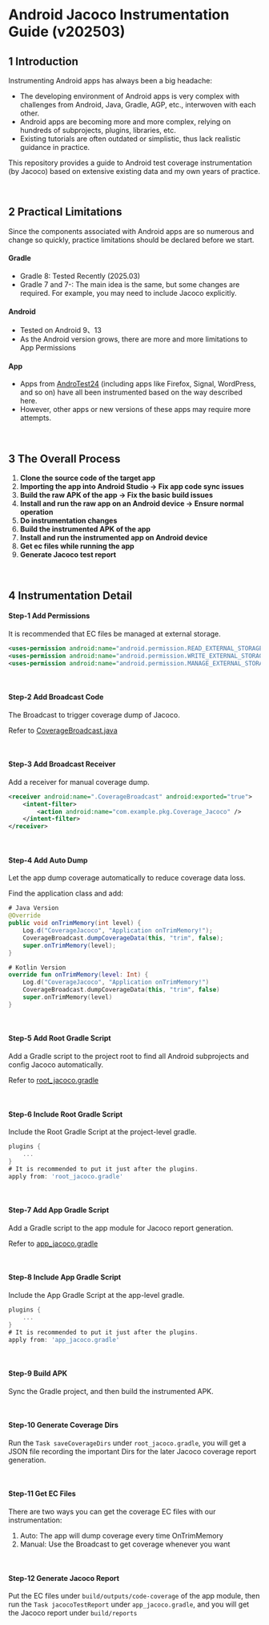 # Android Jacoco Instrumentation Guide (v202503)
## 1 Introduction
Instrumenting Android apps has always been a big headache:

+ The developing environment of Android apps is very complex with challenges from Android, Java, Gradle, AGP, etc., interwoven with each other.
+ Android apps are becoming more and more complex, relying on hundreds of subprojects, plugins, libraries, etc.
+ Existing tutorials are often outdated or simplistic, thus lack realistic guidance in practice.



This repository provides a guide to Android test coverage instrumentation (by Jacoco) based on extensive existing data and my own years of practice.



<br/>



## 2 Practical Limitations
Since the components associated with Android apps are so numerous and change so quickly, practice limitations should be declared before we start.

#### Gradle
+ Gradle 8: Tested Recently (2025.03)
+ Gradle 7 and 7-: The main idea is the same, but some changes are required. For example, you may need to include Jacoco explicitly.

#### Android
+ Tested on Android 9、13
+ As the Android version grows, there are more and more limitations to App Permissions

#### App
+ Apps from [AndroTest24](https://github.com/Yuanhong-Lan/AndroTest24) (including apps like Firefox, Signal, WordPress, and so on) have all been instrumented based on the way described here.
+ However, other apps or new versions of these apps may require more attempts.



<br/>



## 3 The Overall Process
1. **Clone the source code of the target app**
2. **Importing the app into Android Studio  ->  Fix app code sync issues**
3. **Build the raw APK of the app  ->  Fix the basic build issues**
4. **Install and run the raw app on an Android device  ->  Ensure normal operation**
5. **Do instrumentation changes**
6. **Build the instrumented APK of the app**
7. **Install and run the instrumented app on Android device**
8. **Get ec files while running the app**
9. **Generate Jacoco test report**



<br/>



## 4 Instrumentation Detail
#### Step-1 Add Permissions
It is recommended that EC files be managed at external storage.

```xml
<uses-permission android:name="android.permission.READ_EXTERNAL_STORAGE"/>
<uses-permission android:name="android.permission.WRITE_EXTERNAL_STORAGE"/>
<uses-permission android:name="android.permission.MANAGE_EXTERNAL_STORAGE" tools:ignore="ScopedStorage" />
```

<br/>

#### Step-2 Add Broadcast Code
The Broadcast to trigger coverage dump of Jacoco.

Refer to [CoverageBroadcast.java](./java_class/CoverageBroadcast.java)

<br/>

#### Step-3 Add Broadcast Receiver
Add a receiver for manual coverage dump.

```xml
<receiver android:name=".CoverageBroadcast" android:exported="true">
    <intent-filter>
        <action android:name="com.example.pkg.Coverage_Jacoco" />
    </intent-filter>
</receiver>
```

<br/>

#### Step-4 Add Auto Dump
Let the app dump coverage automatically to reduce coverage data loss.

Find the application class and add:

```java
# Java Version
@Override
public void onTrimMemory(int level) {
    Log.d("CoverageJacoco", "Application onTrimMemory!");
    CoverageBroadcast.dumpCoverageData(this, "trim", false);
    super.onTrimMemory(level);
}
```

```kotlin
# Kotlin Version
override fun onTrimMemory(level: Int) {
    Log.d("CoverageJacoco", "Application onTrimMemory!")
    CoverageBroadcast.dumpCoverageData(this, "trim", false)
    super.onTrimMemory(level)
}
```

<br/>

#### Step-5 Add Root Gradle Script
Add a Gradle script to the project root to find all Android subprojects and config Jacoco automatically.

Refer to [root_jacoco.gradle](./gradle_scripts/root_jacoco.gradle)

<br/>

#### Step-6 Include Root Gradle Script
Include the Root Gradle Script at the project-level gradle.

```groovy
plugins {
    ...
}
# It is recommended to put it just after the plugins.
apply from: 'root_jacoco.gradle'
```

<br/>

#### Step-7 Add App Gradle Script
Add a Gradle script to the app module for Jacoco report generation.

Refer to [app_jacoco.gradle](./gradle_scripts/app_jacoco.gradle)

<br/>

#### Step-8 Include App Gradle Script
Include the App Gradle Script at the app-level gradle.

```groovy
plugins {
    ...
}
# It is recommended to put it just after the plugins.
apply from: 'app_jacoco.gradle'
```

<br/>

#### Step-9 Build APK
Sync the Gradle project, and then build the instrumented APK.

<br/>

#### Step-10 Generate Coverage Dirs
Run the `Task saveCoverageDirs` under `root_jacoco.gradle`, you will get a JSON file recording the important Dirs for the later Jacoco coverage report generation.

<br/>

#### Step-11 Get EC Files
There are two ways you can get the coverage EC files with our instrumentation:

1. Auto: The app will dump coverage every time OnTrimMemory
2. Manual: Use the Broadcast to get coverage whenever you want

<br/>

#### Step-12 Generate Jacoco Report
Put the EC files under `build/outputs/code-coverage` of the app module, then run the `Task jacocoTestReport` under `app_jacoco.gradle`, and you will get the Jacoco report under `build/reports`



